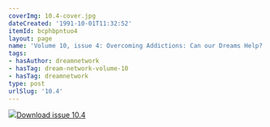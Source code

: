 ```yaml
---
coverImg: 10.4-cover.jpg
dateCreated: '1991-10-01T11:32:52'
itemId: bcphbpntuo4
layout: page
name: 'Volume 10, issue 4: Overcoming Addictions: Can our Dreams Help?'
tags:
- hasAuthor: dreamnetwork
- hasTag: dream-network-volume-10
- hasTag: dreamnetwork
type: post
urlSlug: '10.4'
---
```

<img class="card-journal-img" src="../images/10.4-rect.jpg"/><a href="../files/pdfs/Volume_10/10.4-Dream-Network-Journal_Volume-10_No-4.pdf" download="">Download issue 10.4</a>